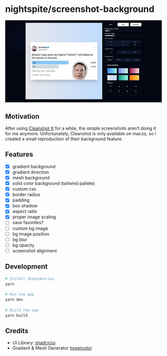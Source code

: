 # nightspite/screenshot-background

![Screenshot](public/og.jpg)

## Motivation

After using [Cleanshot X](https://cleanshot.com/) for a while, the simple screenshots aren't doing it for me anymore. Unfortunately, Cleanshot is only available on macos, so I created a small reproduction of their background feature.

## Features

- [x] gradient background
- [x] gradient direction
- [x] mesh background
- [x] solid color background (tailwind pallete)
- [x] custom css
- [x] border radius
- [x] padding
- [x] box shadow
- [x] aspect ratio
- [x] proper image scaling
- [ ] save favorites?
- [ ] custom bg image
- [ ] bg image position
- [ ] bg blur
- [ ] bg opacity
- [ ] screenshot alignment

## Development

```bash
# Install dependencies
yarn

# Run the app
yarn dev

# Build the app
yarn build
```

## Credits

- UI Library: [shadcn/ui](https://ui.shadcn.com/)
- Gradient & Mesh Generator [hypercolor](https://hypercolor.dev/)
